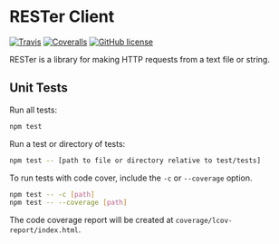 # RESTer Client

[![Travis](https://img.shields.io/travis/pjdietz/rester-client.svg?style=flat-square)](https://travis-ci.org/pjdietz/rester-client)
[![Coveralls](https://img.shields.io/coveralls/pjdietz/rester-client.svg?style=flat-square)](https://coveralls.io/r/pjdietz/rester-client)
[![GitHub license](https://img.shields.io/github/license/pjdietz/rester-atom.svg?style=flat-square)](LICENSE.md)

RESTer is a library for making HTTP requests from a text file or string.

## Unit Tests

Run all tests:

```bash
npm test
```

Run a test or directory of tests:

```bash
npm test -- [path to file or directory relative to test/tests]
```

To run tests with code cover, include the `-c` or `--coverage` option.

```bash
npm test -- -c [path]
npm test -- --coverage [path]
```

The code coverage report will be created at `coverage/lcov-report/index.html`.
